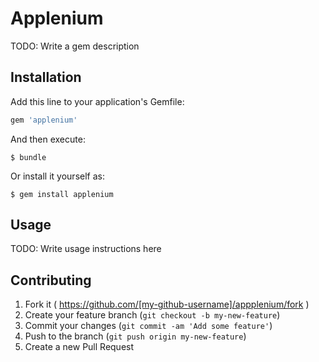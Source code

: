 # Applenium

TODO: Write a gem description

## Installation

Add this line to your application's Gemfile:

```ruby
gem 'applenium'
```

And then execute:

    $ bundle

Or install it yourself as:

    $ gem install applenium

## Usage

TODO: Write usage instructions here

## Contributing

1. Fork it ( https://github.com/[my-github-username]/appplenium/fork )
2. Create your feature branch (`git checkout -b my-new-feature`)
3. Commit your changes (`git commit -am 'Add some feature'`)
4. Push to the branch (`git push origin my-new-feature`)
5. Create a new Pull Request
